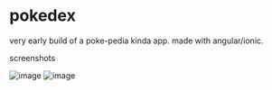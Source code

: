 # pokedex

very early build of a poke-pedia kinda app.
made with angular/ionic.

screenshots

![image](https://user-images.githubusercontent.com/56174055/164993395-cd1cb979-0ad0-4876-9307-b6c19f0903fb.png)
![image](https://user-images.githubusercontent.com/56174055/164993414-21ab1444-e100-4e93-b22b-5ef1caff6995.png)
